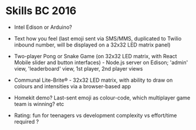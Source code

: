 # Skills BC 2016


- Intel Edison or Arduino?
- Text how you feel (last emoji sent via SMS/MMS, duplicated to Twilio inbound number, will be displayed on a 32x32 LED matrix panel)
- Two-player Pong or Snake Game (on 32x32 LED matrix, with React Mobile slider and button interfaces) - Node.js server on Edison; 'admin' view, 'leaderboard' view, 1st player, 2nd player views
- Communal Lite-Brite® - 32x32 LED matrix, with ability to draw on colours and intensities via a browser-based app
- Homekit demo? Last-sent emoji as colour-code, which multiplayer game team is winning? etc

- Rating: fun for teenagers vs development complexity vs effort/time required ?
